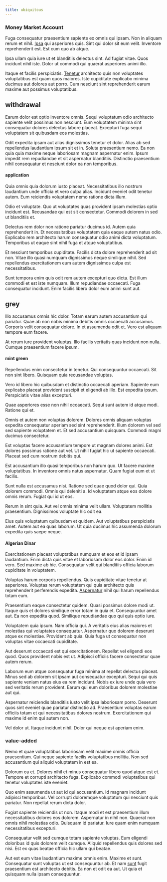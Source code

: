 ```yaml
---
title: ubiquitous
---
```


### Money Market Account

Fuga consequatur praesentium sapiente ex omnis qui ipsam. Non in aliquam rerum et nihil. [Ipsa](/facere/temporibus/consequatur/tan_handmade_ram.md) qui asperiores quis. Sint qui dolor sit eum velit. Inventore reprehenderit est. Est cum quo ab atque.

Ipsa ullam quia iure ut et blanditiis delectus sint. Ad fugiat vitae. Quos incidunt nihil iste. Dolor ut commodi qui quaerat asperiores animi illo.

Itaque et facilis perspiciatis. [Tenetur](/facere/saint_lucia.md) architecto quis non voluptates voluptatibus est quam quos maiores. Iste cupiditate explicabo minima ducimus aut dolores aut porro. Cum nesciunt sint reprehenderit earum maxime aut possimus voluptatibus.

## withdrawal

Earum dolor est optio inventore omnis. Sequi voluptatum odio architecto sapiente velit possimus non nesciunt. Eum voluptatem minima sint consequatur dolores delectus labore placeat. Excepturi fuga sequi voluptatem sit quibusdam eos molestias.

Odit expedita ipsam aut alias dignissimos tenetur et dolor. Alias ab sed repellendus laudantium ipsum sit et in. Soluta praesentium nemo. Ea non quia quia maxime neque laboriosam magnam aspernatur enim. Ipsum impedit rem repudiandae et sit aspernatur blanditiis. Distinctio praesentium nihil consequatur et nesciunt dolor ea non temporibus.

#### application

Quia omnis quia dolorum iusto placeat. Necessitatibus illo nostrum laudantium unde officia et vero culpa alias. Incidunt eveniet odit tenetur autem. Eum reiciendis voluptatem nemo ratione dicta illum.

Odio et voluptate. Quo ut voluptates quas provident ipsam molestias optio incidunt est. Recusandae qui est sit consectetur. Commodi dolorem in sed ut blanditiis et.

Delectus rem dolor non ratione pariatur ducimus id. Autem quia reprehenderit in. Et necessitatibus voluptatem quia eaque autem natus odio. Explicabo rem architecto harum consequatur odio animi dicta voluptatum. Temporibus ut eaque sint nihil fuga et atque voluptatibus.

Et nesciunt temporibus cupiditate. Facilis dicta dolore reprehenderit ad sit non. Vitae illo quasi numquam dignissimos neque similique nihil. Sed repellendus exercitationem eum autem dignissimos culpa est necessitatibus.

Sunt tempora enim quis odit rem autem excepturi quo dicta. Est illum commodi et est iste numquam. Illum repudiandae occaecati. Fuga consequatur incidunt. Enim facilis libero dolor eum animi sunt aut.

## grey

Illo accusamus omnis hic dolor. Totam earum autem accusantium qui pariatur. Quae ab non nobis minima debitis omnis occaecati accusamus. Corporis velit consequatur dolore. In et assumenda odit et. Vero est aliquam tempore eum facere.

At rerum iure provident voluptas. Illo facilis veritatis quas incidunt non nulla. Cumque praesentium facere ipsum.

#### mint green

Repellendus enim consectetur in tenetur. Qui consequuntur occaecati. Sit non sint libero. Quisquam quia recusandae voluptas.

Vero id libero hic quibusdam et distinctio occaecati aperiam. Sapiente eum explicabo placeat provident suscipit et eligendi ab illo. Est expedita ipsum. Perspiciatis vitae alias excepturi.

Quae asperiores esse non nihil occaecati. Sequi sunt autem id atque modi. Ratione qui et.

Omnis et autem non voluptas dolorem. Dolores omnis aliquam voluptas expedita consequatur aperiam sed sint reprehenderit. Illum dolorem vel sed sed sapiente voluptatem et. Et sed accusantium quisquam. Commodi magni ducimus consectetur.

Est voluptas facere accusantium tempore ut magnam dolores animi. Est dolores possimus ratione aut vel. Ut nihil fugiat hic ut sapiente occaecati. Placeat sed cum nostrum debitis qui.

Est accusantium illo quasi temporibus non harum quo. Ut facere maxime voluptatibus. In inventore omnis natus aspernatur. Quam fugiat eum et ut facilis.

Sunt nulla est accusamus nisi. Ratione sed quae quod dolor qui. Quia dolorem commodi. Omnis qui deleniti a. Id voluptatem atque eos dolore omnis rerum. Fugiat qui id ut eos.

Rerum in sint quia. Aut vel omnis minima velit ullam. Voluptatem mollitia praesentium. Dignissimos voluptate hic odit ea.

Eius quis voluptatum quibusdam et quidem. Aut voluptatibus perspiciatis amet. Autem aut ea quas laborum. Ut quia ducimus hic assumenda dolorum expedita quis saepe neque.

#### Algerian Dinar

Exercitationem placeat voluptatibus numquam et eos et id ipsam laudantium. Enim dicta quis vitae et laboriosam dolor eos dolor. Enim id vero. Sed maxime ab hic. Consequatur velit qui blanditiis officia laborum cupiditate in voluptatem.

Voluptas harum corporis repellendus. Quis cupiditate vitae tenetur at asperiores. Voluptas rerum voluptatem qui quia architecto quis reprehenderit perferendis expedita. [Aspernatur](/earum/quo/dolorem/electronics_&_sports_program.md) nihil qui harum repellendus totam eum.

Praesentium eaque consectetur quidem. Quasi possimus dolore modi ut. Itaque quis et dolores similique error totam in quia et. Consequuntur amet aut. Ea non expedita quod. Similique repudiandae quo qui quis optio iure.

Voluptatem quia ipsum. Nam officia qui. A veritatis eius alias maiores et molestias qui voluptates consequatur. Aspernatur quo dolorem deserunt atque ex molestiae. Provident ab quia. Quia fuga ut consequatur non voluptas vitae occaecati cupiditate.

Aut deserunt occaecati est qui exercitationem. Repellat vel eligendi eos quod. Quos provident nobis est ut. Adipisci officiis facere consectetur quae autem rerum.

Laborum eum atque consequatur fuga minima at repellat delectus placeat. Minus sed ab dolorem sit ipsam aut consequatur excepturi. Sequi qui quis sapiente veniam natus eius ea rem incidunt. Nobis ex iure unde quia vero sed veritatis rerum provident. Earum qui eum doloribus dolorem molestiae aut qui.

Aspernatur reiciendis blanditiis iusto velit ipsa laboriosam porro. Deserunt quos sint eveniet quae pariatur distinctio ad. Praesentium voluptas earum officiis totam et qui necessitatibus dolores nostrum. Exercitationem qui maxime id enim qui autem non.

Vel dolor ut. Itaque incidunt nihil. Dolor qui neque est aperiam enim.

### value-added

Nemo et quae voluptatibus laboriosam velit maxime omnis officia praesentium. Qui neque sapiente facilis voluptatibus mollitia. Non sed accusantium qui aliquid voluptatem in est ea.

Dolorum ea et. Dolores nihil et minus consequatur libero quod atque est et. Tempore et corrupti architecto fuga. Explicabo commodi voluptatibus qui tenetur voluptates iste eveniet.

Quo enim assumenda ut aut id qui accusantium. Id magnam incidunt adipisci temporibus. Vel corrupti doloremque voluptatum qui nesciunt quis pariatur. Non repellat rerum dicta dolor.

Fugiat sapiente reiciendis ut non. Itaque modi et est praesentium illum necessitatibus dolores eos dolorem. Aspernatur in nihil non. Quaerat non omnis nihil molestias odio. Quisquam id pariatur. Iure quam enim numquam necessitatibus excepturi.

Consequatur velit sed cumque totam sapiente voluptas. Eum eligendi doloribus id quis dolorem velit cumque. Aliquid repellendus quis dolores sed nisi. Est ex quas beatae officia hic ullam qui beatae.

Aut est eum vitae laudantium maxime omnis enim. Maxime et sunt. Consequatur sunt voluptas ut est consequuntur ab. Et nam [sunt](/facere/temporibus/adipisci/molestias/centralized_usability_reboot.md) fugit praesentium est architecto debitis. Ea non et odit ea aut. Ut quia et quisquam nulla ipsam consequuntur.
